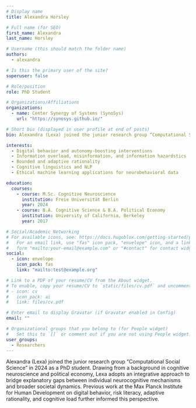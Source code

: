 ```yaml
---
# Display name
title: Alexandra Horsley

# Full name (for SEO)
first_name: Alexandra
last_name: Horsley

# Username (this should match the folder name)
authors:
  - alexandra

# Is this the primary user of the site?
superuser: false

# Role/position
role: PhD Student

# Organizations/Affiliations
organizations:
  - name: Center Synergy of Systems (SynoSys)
    url: "https://synosys.github.io/"

# Short bio (displayed in user profile at end of posts)
bio: Alexandra (Lexa) joined the junior research group “Computational Social Science” in 2024 as a PhD student. Drawing from a background in cognitive neuroscience and political economy, Lexa adopts an integrative approach to bridge explanatory gaps between individual neurocognitive mechanisms and broader societal dynamics. Previous work at the Max Planck Institute for Human Development on digital behavior, risk literacy, adaptive rationality, and cognitive load further informed this perspective.

interests:
  - Digital behavior and autonomy-boosting interventions
  - Information overload, misinformation, and information hazardstics
  - Bounded and adaptive rationality
  - Cognitive linguistics and NLP
  - Ethical machine learning applications for neurobehavioral data

education:
  courses:
    - course: M.Sc. Cognitive Neuroscience
      institution: Freie Universität Berlin
      year: 2024
    - course: B.A. Cognitive Science & B.A. Political Economy
      institution: University of California, Berkeley
      year: 2017

# Social/Academic Networking
# For available icons, see: https://docs.hugoblox.com/getting-started/page-builder/#icons
#   For an email link, use "fas" icon pack, "envelope" icon, and a link in the
#   form "mailto:your-email@example.com" or "#contact" for contact widget.
social:
  - icon: envelope
    icon_pack: fas
    link: "mailto:test@example.org"

# Link to a PDF of your resume/CV from the About widget.
# To enable, copy your resume/CV to `static/files/cv.pdf` and uncomment the lines below.
# - icon: cv
#   icon_pack: ai
#   link: files/cv.pdf

# Enter email to display Gravatar (if Gravatar enabled in Config)
email: ""

# Organizational groups that you belong to (for People widget)
#   Set this to `[]` or comment out if you are not using People widget.
user_groups:
  - Researchers
---
```


Alexandra (Lexa) joined the junior research group “Computational Social Science” in 2024 as a PhD student. Drawing from a background in cognitive neuroscience and political economy, Lexa adopts an integrative approach to bridge explanatory gaps between individual neurocognitive mechanisms and broader societal dynamics. Previous work at the Max Planck Institute for Human Development on digital behavior, risk literacy, adaptive rationality, and cognitive load further informed this perspective.
